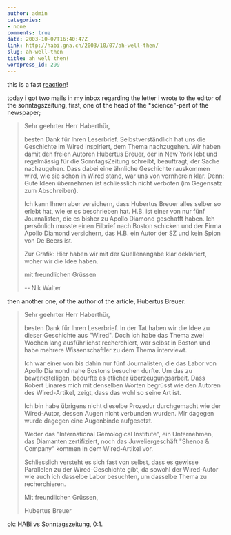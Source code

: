 ```yaml
---
author: admin
categories:
- none
comments: true
date: 2003-10-07T16:40:47Z
link: http://habi.gna.ch/2003/10/07/ah-well-then/
slug: ah-well-then
title: ah well then!
wordpress_id: 299
---
```


this is a fast [reaction](http://habi.gna.ch/blog/archives/000077.html)!  

today i got two mails in my inbox regarding the letter i wrote to the editor of the sonntagszeitung, first, one of the head of the *science"-part of the newspaper;   



<blockquote>
Sehr geehrter Herr Haberthür,  

besten Dank für Ihren Leserbrief. Selbstverständlich hat uns die Geschichte im Wired inspiriert, dem Thema nachzugehen. Wir haben damit den freien Autoren Hubertus Breuer, der in New York lebt und regelmässig für die SonntagsZeitung schreibt, beauftragt, der Sache nachzugehen. Dass  dabei eine ähnliche Geschichte rauskommen wird, wie sie schon in Wired stand, war uns von vornherein klar. Denn: Gute Ideen übernehmen ist schliesslich nicht verboten (im Gegensatz zum Abschreiben).  

Ich kann Ihnen aber versichern, dass Hubertus Breuer alles selber so erlebt hat, wie er es beschrieben hat. H.B. ist einer von nur fünf Journalisten, die es bisher zu Apollo Diamond geschafft haben. Ich persönlich musste einen Eilbrief nach Boston schicken und der Firma Apollo Diamond versichern, das H.B. ein Autor der SZ und kein Spion von De Beers ist.  

Zur Grafik: Hier haben wir mit der Quellenangabe klar deklariert, woher wir die Idee haben.   

mit freundlichen Grüssen  

-- Nik Walter  

</blockquote>



then another one, of the author of the article, Hubertus Breuer:  



<blockquote>
Sehr geehrter Herr Haberthür,  

besten Dank für Ihren Leserbrief. In der Tat haben wir die Idee zu
dieser Geschichte aus "Wired". Doch ich habe das Thema zwei Wochen
lang ausführlichst recherchiert, war selbst in Boston und habe
mehrere Wissenschaftler zu dem Thema interviewt.  

Ich war einer von bis dahin nur fünf Journalisten, die das Labor von
Apollo Diamond nahe Bostons besuchen durfte. Um das zu
bewerkstelligen, bedurfte es etlicher überzeugungsarbeit. Dass Robert
Linares mich mit denselben Worten begrüsst wie den Autoren des
Wired-Artikel, zeigt, dass das wohl so seine Art ist.  

Ich bin habe übrigens nicht dieselbe Prozedur durchgemacht wie der
Wired-Autor, dessen Augen nicht verbunden wurden. Mir dagegen wurde
dagegen eine Augenbinde aufgesetzt.  

Weder das "International Gemological Institute", ein Unternehmen, das
Diamanten zertifiziert, noch das Juweliergeschäft "Shenoa & Company"
kommen in dem Wired-Artikel vor.  

Schliesslich versteht es sich fast von selbst, dass es gewisse
Parallelen zu der Wired-Geschichte gibt, da sowohl der Wired-Autor
wie auch ich dasselbe Labor besuchten, um dasselbe Thema zu
recherchieren.  

Mit freundlichen Grüssen,  

Hubertus Breuer
</blockquote>

  

ok: HABi vs Sonntagszeitung, 0:1.
